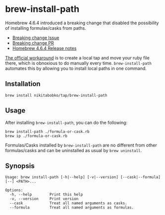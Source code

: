 # brew-install-path

Homebrew 4.6.4 introduced a breaking change that disabled the possibility of installing formulas/casks from paths.

- [Breaking change Issue](https://github.com/Homebrew/brew/issues/18371)
- [Breaking change PR](https://github.com/Homebrew/brew/pull/20414)
- [Homebrew 4.6.4 Release notes](https://github.com/Homebrew/brew/releases/tag/4.6.4)

[The official workaround](https://github.com/Homebrew/brew/issues/18371#issuecomment-2365396463) is to create a local tap and move your ruby file there,
which is obnoxious to do manually every time.
`brew-install-path` automates this by allowing you to install local paths in one command.

## Installation

```
brew install nikitabobko/tap/brew-install-path
```

## Usage

After installing `brew-install-path`, you can do the following:

```
brew install-path ./formula-or-cask.rb
brew ip ./formula-or-cask.rb
```

Formulas/Casks installed by `brew-install-path` are no different from other formulas/casks and can be uninstalled as usual by `brew uninstall`.

## Synopsis

```
Usage: brew install-path [-h|--help] [-v|--version] [--cask|--formula] [--] <PATH>...

Options:
  -h, --help        Print this help
  -v, --version     Print version
  --cask            Treat all named arguments as casks.
  --formula         Treat all named arguments as formulas.
```
